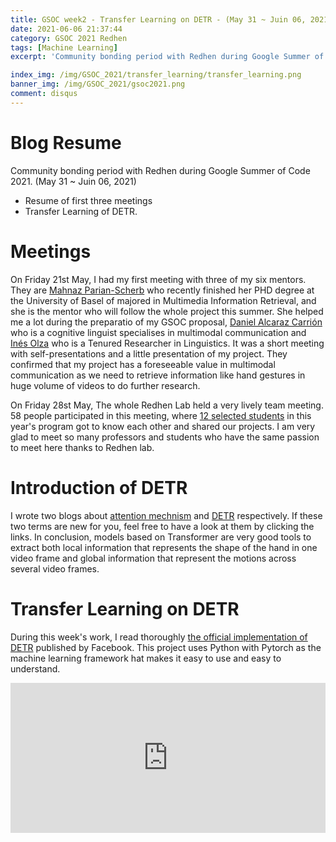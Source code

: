 ```yaml
---
title: GSOC week2 - Transfer Learning on DETR - (May 31 ~ Juin 06, 2021)
date: 2021-06-06 21:37:44
category: GSOC 2021 Redhen
tags: [Machine Learning]
excerpt: 'Community bonding period with Redhen during Google Summer of Code 2021. Resume of first three meetings and first Milestone setting and transfer learning of DETR. (May 31 ~ Juin 06, 2021)'

index_img: /img/GSOC_2021/transfer_learning/transfer_learning.png
banner_img: /img/GSOC_2021/gsoc2021.png
comment: disqus
---
```

# Blog Resume
Community bonding period with Redhen during Google Summer of Code 2021. (May 31 ~ Juin 06, 2021)
* Resume of first three meetings
* Transfer Learning of DETR.

# Meetings
On Friday 21st May, I had my first meeting with three of my six mentors. They are [Mahnaz Parian-Scherb](https://dbis.dmi.unibas.ch/team/mahnaz-parian-scherb/) who recently finished her PHD degree at the University of Basel of majored in Multimedia Information Retrieval, and she is the mentor who will follow the whole project this summer. She helped me a lot during the preparatio of my GSOC proposal, [Daniel Alcaraz Carrión](https://sites.google.com/view/danielalcaraz) who is a cognitive linguist specialises in multimodal communication and [Inés Olza](https://sites.google.com/site/inesolza/home) who is a Tenured Researcher in Linguistics. It was a short meeting with self-presentations and a little presentation of my project. They confirmed that my project has a foreseeable value in multimodal communication as we need to retrieve information like hand gestures in huge volume of videos to do further research.

On Friday 28st May, The whole Redhen Lab held a very lively team meeting. 58 people participated in this meeting, where [12 selected students](https://www.redhenlab.org/summer-of-code/red-hen-lab-gsoc-2021-projects) in this year's program got to know each other and shared our projects. I am very glad to meet so many professors and students who have the same passion to meet here thanks to Redhen lab.

# Introduction of DETR
I wrote two blogs about [attention mechnism](/2021/03/31/attention/) and [DETR](/2021/04/04/DETR/) respectively. If these two terms are new for you, feel free to have a look at them by clicking the links. In conclusion, models based on Transformer are very good tools to extract both local information that represents the shape of the hand in one video frame and global information that represent the motions across several video frames.

# Transfer Learning on DETR
During this week's work, I read thoroughly [the official implementation of DETR](https://github.com/facebookresearch/detr) published by Facebook. This project uses Python with Pytorch as the machine learning framework hat makes it easy to use and easy to understand.

<iframe src="https://pocket.yunfeizhao.com/donation_unit" style="overflow-x:hidden;overflow-y:hidden; border:0xp none #fff; min-height:240px; width:100%;"  frameborder="0" scrolling="no" allowtransparency="true"></iframe>